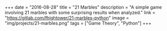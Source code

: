 +++
date = "2016-08-28"
title = "21 Marbles"
description = "A simple game involving 21 marbles with some surprising results when analyzed."
link = "https://gitlab.com/fhightower/21-marbles-python"
image = "img/projects/21-marbles.png"
tags = ["Game Theory", "Python"]
+++
